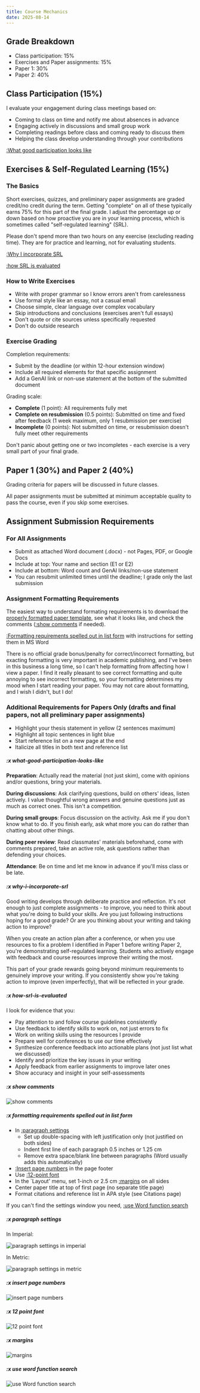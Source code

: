```yaml
---
title: Course Mechanics
date: 2025-08-14
---
```


## Grade Breakdown

- Class participation: 15%
- Exercises and Paper assignments: 15%
- Paper 1: 30%
- Paper 2: 40%

## Class Participation (15%)

I evaluate your engagement during class meetings based on:

- Coming to class on time and notify me about absences in advance
- Engaging actively in discussions and small group work
- Completing readings before class and coming ready to discuss them
- Helping the class develop understanding through your contributions

[:What good participation looks like](#x-what-good-participation-looks-like)

## Exercises & Self-Regulated Learning (15%)

### The Basics

Short exercises, quizzes, and preliminary paper assignments are graded credit/no credit during the term. Getting "complete" on all of these typically earns 75% for this part of the final grade. I adjust the percentage up or down based on how proactive you are in your learning process, which is sometimes called "self-regulated learning" (SRL).

Please don't spend more than two hours on any exercise (excluding reading time). They are for practice and learning, not for evaluating students.

[:Why I incorporate SRL](#x-why-i-incorporate-srl)
>
[:how SRL is evaluated](#x-how-srl-is-evaluated)


### How to Write Exercises

- Write with proper grammar so I know errors aren't from carelessness
- Use formal style like an essay, not a casual email
- Choose simple, clear language over complex vocabulary
- Skip introductions and conclusions (exercises aren't full essays)
- Don't quote or cite sources unless specifically requested
- Don't do outside research

### Exercise Grading

Completion requirements:

- Submit by the deadline (or within 12-hour extension window)
- Include all required elements for that specific assignment
- Add a GenAI link or non-use statement at the bottom of the submitted document

Grading scale:

- **Complete** (1 point): All requirements fully met
- **Complete on resubmission** (0.5 points): Submitted on time and fixed after feedback (1 week maximum, only 1 resubmission per exercise)
- **Incomplete** (0 points): Not submitted on time, or resubmission doesn't fully meet other requirements

Don't panic about getting one or two incompletes - each exercise is a very small part of your final grade.

## Paper 1 (30%) and Paper 2 (40%)

Grading criteria for papers will be discussed in future classes.

All paper assignments must be submitted at minimum acceptable quality to pass the course, even if you skip some exercises.

## Assignment Submission Requirements

### For All Assignments

- Submit as attached Word document (.docx) - not Pages, PDF, or Google Docs
- Include at top: Your name and section (E1 or E2)
- Include at bottom: Word count and GenAI links/non-use statement
- You can resubmit unlimited times until the deadline; I grade only the last submission

### Assignment Formatting Requirements

The easiest way to understand formating requirements is to download the [properly formatted paper template](/downloads/ntw2029-paper.docx), see what it looks like, and check the comments ([:show comments](#x-show-comments) if needed).

[:Formatting requirements spelled out in list form](#x-formatting-requirements-spelled-out-in-list-form) with instructions for setting them in MS Word

There is no official grade bonus/penalty for correct/incorrect formatting, but exacting formatting is very important in academic publishing, and I've been in this business a long time, so I can't help formatting from affecting how I view a paper. I find it really pleasant to see correct formatting and quite annoying to see incorrect formatting, so your formatting determines my mood when I start reading your paper. You may not care about formatting, and I wish I didn't, but I do!

### Additional Requirements for Papers Only (drafts and final papers, not all preliminary paper assignments)

- Highlight your thesis statement in yellow (2 sentences maximum)
- Highlight all topic sentences in light blue
- Start reference list on a new page at the end
- Italicize all titles in both text and reference list

##### :x what-good-participation-looks-like

**Preparation**: Actually read the material (not just skim), come with opinions and/or questions, bring your materials.

**During discussions**: Ask clarifying questions, build on others' ideas, listen actively. I value thoughtful wrong answers and genuine questions just as much as correct ones. This isn't a competition.

**During small groups**: Focus discussion on the activity. Ask me if you don't know what to do. If you finish early, ask what more you can do rather than chatting about other things.

**During peer review**: Read classmates' materials beforehand, come with comments prepared, take an active role, ask questions rather than defending your choices.

**Attendance**: Be on time and let me know in advance if you'll miss class or be late.

##### :x why-i-incorporate-srl

Good writing develops through deliberate practice and reflection. It's not enough to just complete assignments - to improve, you need to think about what you're doing to build your skills. Are you just following instructions hoping for a good grade? Or are you thinking about your writing and taking action to improve?

When you create an action plan after a conference, or when you use resources to fix a problem I identified in Paper 1 before writing Paper 2, you're demonstrating self-regulated learning. Students who actively engage with feedback and course resources improve their writing the most.

This part of your grade rewards going beyond minimum requirements to genuinely improve your writing. If you consistently show you're taking action to improve (even imperfectly), that will be reflected in your grade.

##### :x how-srl-is-evaluated

I look for evidence that you:

- Pay attention to and follow course guidelines consistently
- Use feedback to identify skills to work on, not just errors to fix
- Work on writing skills using the resources I provide
- Prepare well for conferences to use our time effectively
- Synthesize conference feedback into actionable plans (not just list what we discussed)
- Identify and prioritize the key issues in your writing
- Apply feedback from earlier assignments to improve later ones
- Show accuracy and insight in your self-assessments

##### :x show comments

![show comments](/images/show-comments.jpg)

##### :x formatting requirements spelled out in list form

- In [:paragraph settings](#x-paragraph-settings)
    - Set up double-spacing with left justification only (not justified on both sides)
    - Indent first line of each paragraph 0.5 inches or 1.25 cm
    - Remove extra space/blank line between paragraphs (Word usually adds this automatically)
- [:Insert page numbers](#x-insert-page-numbers) in the page footer
- Use [:12-point font](#x-12-point-font)
- In the `Layout' menu, set 1-inch or 2.5 cm [:margins](#x-margins) on all sides
- Center paper title at top of first page (no separate title page)
- Format citations and reference list in APA style (see Citations page)

If you can't find the settings window you need, [:use Word function search](#x-use-word-function-search)

##### :x paragraph settings

In Imperial:

![paragraph settings in imperial](/images/formatting-settings-imperial.jpg)

In Metric:

![paragraph settings in metric](/images/formatting-settings-metric.jpg)

##### :x insert page numbers

![insert page numbers](/images/insert-page-numbers.jpg)

##### :x 12 point font

![12 point font](/images/font-size.jpg)

##### :x margins

![margins](/images/margins.jpg)


##### :x use word function search

![use Word function search](/images/use-word-function-search.jpg)

